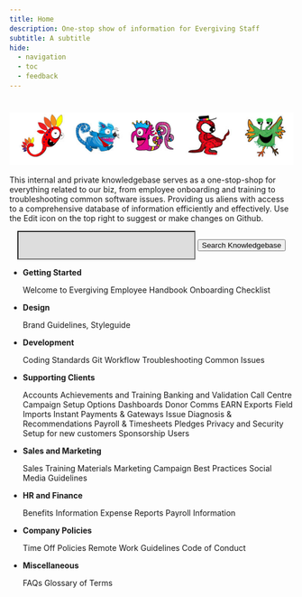```yaml
---
title: Home
description: One-stop show of information for Evergiving Staff
subtitle: A subtitle
hide:
  - navigation
  - toc
  - feedback
---
```

# 

<p style="text-align: center">
  
![aliens.png](attachment/aliens.png)


</p>

This internal and private knowledgebase serves as a one-stop-shop for everything related to our biz, from employee onboarding and training to troubleshooting common software issues. Providing us aliens with access to a comprehensive database of information efficiently and effectively. Use the Edit icon on the top right to suggest or make changes on Github.

<p>
<form style="text-align:center"> 
  <input type="text" id="form1" style="background-color:rgb(221,221,221); height:45px; padding-left:10px; width:300px;" /> 
  <button type="button" class="md-button md-button--primary"> Search Knowledgebase</button>
</form>
</p>


-   __Getting Started__

    Welcome to Evergiving
    Employee Handbook
    Onboarding Checklist

-   __Design__

    Brand Guidelines, Styleguide


-   __Development__

    Coding Standards
    Git Workflow
    Troubleshooting Common Issues

      
- __Supporting Clients__

    Accounts
    Achievements and Training
    Banking and Validation
    Call Centre
    Campaign Setup Options 
    Dashboards
    Donor Comms
    EARN
    Exports
    Field
    Imports
    Instant Payments & Gateways
    Issue Diagnosis & Recommendations
    Payroll & Timesheets
    Pledges
    Privacy and Security
    Setup for new customers
    Sponsorship
    Users

- __Sales and Marketing__

    Sales Training Materials
    Marketing Campaign Best Practices
    Social Media Guidelines

- __HR and Finance__

    Benefits Information
    Expense Reports
    Payroll Information

- __Company Policies__

    Time Off Policies
    Remote Work Guidelines
    Code of Conduct

- __Miscellaneous__

    FAQs
    Glossary of Terms

